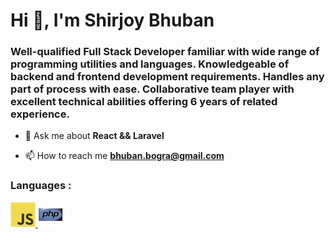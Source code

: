 <h1>Hi 👋, I'm Shirjoy Bhuban</h1>
<h3>Well-qualified Full Stack Developer familiar with wide range of programming utilities and languages. Knowledgeable of backend and frontend development requirements. Handles any part of process with ease. Collaborative team player with excellent technical abilities offering 6 years of related experience.</h3>

- 💬 Ask me about **React && Laravel**

- 📫 How to reach me **bhuban.bogra@gmail.com**

<h3 align="left">Languages :</h3>
<p align="left"> <a href="https://developer.mozilla.org/en-US/docs/Web/JavaScript" target="_blank" rel="noreferrer"> <img src="https://raw.githubusercontent.com/devicons/devicon/master/icons/javascript/javascript-original.svg" alt="javascript" width="40" height="40"/> </a> <a href="https://www.php.net" target="_blank" rel="noreferrer"> <img src="https://raw.githubusercontent.com/devicons/devicon/master/icons/php/php-original.svg" alt="php" width="40" height="40"/> </a> </p>
